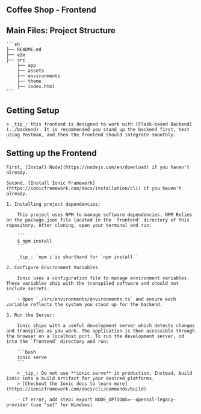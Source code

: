 Coffee Shop - Frontend
-----

## Main Files: Project Structure

    ```sh
    ├── README.md
    ├── e2e
    ├── src
        ├── app 
        ├── assets
        ├── environments
        ├── theme
        ├── index.html
    ```

## Getting Setup

    > _tip_: this frontend is designed to work with [Flask-based Backend](../backend). It is recommended you stand up the backend first, test using Postman, and then the frontend should integrate smoothly.

## Setting up the Frontend

    First, [Install Node](https://nodejs.com/en/download) if you haven't already.

    Second, [Install Ionic Framework](https://ionicframework.com/docs/installation/cli) if you haven't already.

    1. Installing project dependencies:
    
        This project uses NPM to manage software dependencies. NPM Relies on the package.json file located in the `frontend` directory of this repository. After cloning, open your terminal and run:

        ```
        $ npm install
        ```

        _tip_: `npm i`is shorthand for `npm install``

    2. Configure Environment Variables

        Ionic uses a configuration file to manage environment variables. These variables ship with the transpiled software and should not include secrets.

        - Open `./src/environments/environments.ts` and ensure each variable reflects the system you stood up for the backend.

    3. Run the Server:

        Ionic ships with a useful development server which detects changes and transpiles as you work. The application is then accessible through the browser on a localhost port. To run the development server, cd into the `frontend` directory and run:

        ```bash
        ionic serve
        ```

        > _tip_: Do not use **ionic serve** in production. Instead, build Ionic into a build artifact for your desired platforms.
        > [Checkout the Ionic docs to learn more](https://ionicframework.com/docs/cli/commands/build)

        - If error, add step: export NODE_OPTIONS=--openssl-legacy-provider (use "set" for Windows)
